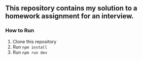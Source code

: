 ## This repository contains my solution to a homework assignment for an interview.

### How to Run

1. Clone this repository
2. Run `npm install`
3. Run `npm run dev`
